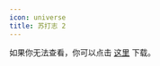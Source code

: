 ```yaml
---
icon: universe
title: 苏打志 2
---
```


<PDF url="/pdf/sodazine2.pdf" />

如果你无法查看，你可以点击 [这里](/pdf/sodazine2.pdf) 下载。

